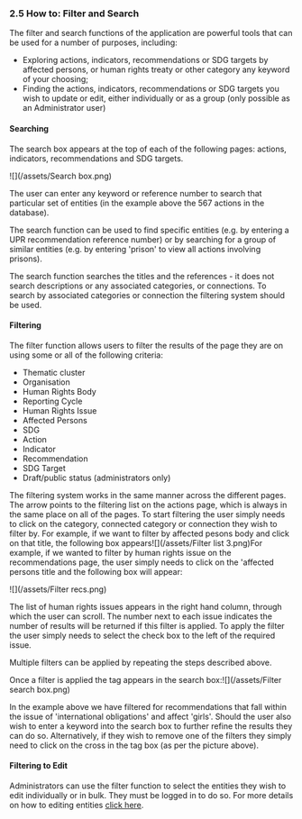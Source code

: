 ### 2.5 How to: Filter and Search

The filter and search functions of the application are powerful tools that can be used for a number of purposes, including:

* Exploring actions, indicators, recommendations or SDG targets by affected persons, or human rights treaty or other category any keyword of your choosing;
* Finding the actions, indicators, recommendations or SDG targets you wish to update or edit, either individually or as a group \(only possible as an Administrator user\)

#### Searching

The search box appears at the top of each of the following pages: actions, indicators, recommendations and SDG targets.

![](/assets/Search box.png)

The user can enter any keyword or reference number to search that particular set of entities \(in the example above the 567 actions in the database\).

The search function can be used to find specific entities \(e.g. by entering a UPR recommendation reference number\) or by searching for a group of similar entities \(e.g. by entering 'prison' to view all actions involving prisons\).

The search function searches the titles and the references - it does not search descriptions or any associated categories, or connections. To search by associated categories or connection the filtering system should be used.

#### Filtering

The filter function allows users to filter the results of the page they are on using some or all of the following criteria:

* Thematic cluster
* Organisation
* Human Rights Body
* Reporting Cycle
* Human Rights Issue
* Affected Persons
* SDG
* Action
* Indicator
* Recommendation
* SDG Target
* Draft/public status \(administrators only\)

The filtering system works in the same manner across the different pages. The arrow points to the filtering list on the actions page, which is always in the same place on all of the pages. To start filtering the user simply needs to click on the category, connected category or connection they wish to filter by. For example, if we want to filter by affected pesons body and click on that title, the following box appears![](/assets/Filter list 3.png)For example, if we wanted to filter by human rights issue on the recommendations page, the user simply needs to click on the 'affected persons title and the following box will appear:

![](/assets/Filter recs.png)

The list of human rights issues appears in the right hand column, through which the user can scroll. The number next to each issue indicates the number of results will be returned if this filter is applied. To apply the filter the user simply needs to select the check box to the left of the required issue.

Multiple filters can be applied by repeating the steps described above.

Once a filter is applied the tag appears in the search box:![](/assets/Filter search box.png)

In the example above we have filtered for recommendations that fall within the issue of 'international obligations' and affect 'girls'. Should the user also wish to enter a keyword into the search box to further refine the results they can do so. Alternatively, if they wish to remove one of the filters they simply need to click on the cross in the tag box \(as per the picture above\).

#### Filtering to Edit

Administrators can use the filter function to select the entities they wish to edit individually or in bulk. They must be logged in to do so. For more details on how to editing entities [click here](/getting-started-quick-start/edit-and-create-entries.md).

